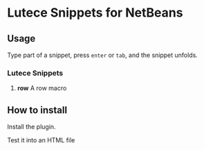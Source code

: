 <h1>Lutece Snippets for NetBeans</h1>

<h2>Usage</h2>
Type part of a snippet, press <code>enter</code> or <code>tab</code>, and the snippet unfolds.

<h3>Lutece Snippets</h3>
<ol>
    <li><strong>row</strong> A row macro</li>
</ol>



<h2>How to install</h2>
<p>Install the plugin.</p>
<p>Test it into an HTML file 
